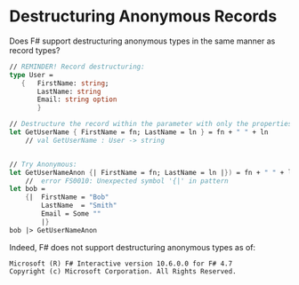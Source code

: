 # Destructuring Anonymous Records

Does F# support destructuring anonymous types in the same manner as record types?

```fsharp
// REMINDER! Record destructuring:
type User =
   {   FirstName: string;
       LastName: string
       Email: string option
       }

// Destructure the record within the parameter with only the properties you care about.
let GetUserName { FirstName = fn; LastName = ln } = fn + " " + ln 
    // val GetUserName : User -> string


// Try Anonymous:
let GetUserNameAnon {| FirstName = fn; LastName = ln |}) = fn + " " + ln
    //  error FS0010: Unexpected symbol '{|' in pattern
let bob =
    {|  FirstName = "Bob"
        LastName  = "Smith"
        Email = Some ""
        |}
bob |> GetUserNameAnon

```

Indeed, F# does not support destructuring anonymous types as of:

```
Microsoft (R) F# Interactive version 10.6.0.0 for F# 4.7
Copyright (c) Microsoft Corporation. All Rights Reserved.
```